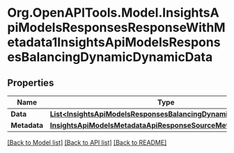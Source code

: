 # Org.OpenAPITools.Model.InsightsApiModelsResponsesResponseWithMetadata1InsightsApiModelsResponsesBalancingDynamicDynamicData

## Properties

Name | Type | Description | Notes
------------ | ------------- | ------------- | -------------
**Data** | [**List&lt;InsightsApiModelsResponsesBalancingDynamicDynamicData&gt;**](InsightsApiModelsResponsesBalancingDynamicDynamicData.md) |  | [optional] 
**Metadata** | [**InsightsApiModelsMetadataApiResponseSourceMetadata**](InsightsApiModelsMetadataApiResponseSourceMetadata.md) |  | [optional] 

[[Back to Model list]](../README.md#documentation-for-models) [[Back to API list]](../README.md#documentation-for-api-endpoints) [[Back to README]](../README.md)

